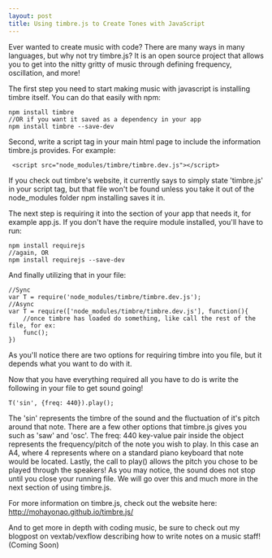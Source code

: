 ```yaml
---
layout: post
title: Using timbre.js to Create Tones with JavaScript
---
```

Ever wanted to create music with code? There are many ways in many languages, but why not try timbre.js? It is an open source project that allows you to get into the nitty gritty of music through defining frequency, oscillation, and more!

The first step you need to start making music with javascript is 
installing timbre itself. You can do that easily with npm:

    npm install timbre 
    //OR if you want it saved as a dependency in your app
    npm install timbre --save-dev

  Second, write a script tag in your main html page to include the information
timbre.js provides. For example:

     <script src="node_modules/timbre/timbre.dev.js"></script>

  If you check out timbre's website, it currently says to simply state 'timbre.js'
in your script tag, but that file won't be found unless you take it out of the node_modules
folder npm installing saves it in.
    
  The next step is requiring it into the section of your app that needs it, for example
app.js. If you don't have the require module installed, you'll have to run:

    npm install requirejs
    //again, OR
    npm install requirejs --save-dev

  And finally utilizing that in your file:

    //Sync
    var T = require('node_modules/timbre/timbre.dev.js');
    //Async   
    var T = require(['node_modules/timbre/timbre.dev.js'], function(){
        //once timbre has loaded do something, like call the rest of the file, for ex:
        func();
    }) 

  As you'll notice there are two options for requiring timbre into you file, but it depends what you want
to do with it. 
    
  Now that you have everything required all you have to do is write the following in your file to get
sound going!

    T('sin', {freq: 440}).play();

  The 'sin' represents the timbre of the sound and the fluctuation of it's pitch around that note. There
are a few other options that timbre.js gives you such as 'saw' and 'osc'.
  The freq: 440 key-value pair inside the object represents the frequency/pitch of the note you wish to
play. In this case an A4, where 4 represents where on a standard piano keyboard that note would be located.
  Lastly, the call to play() allows the pitch you chose to be played through the speakers! As you may
notice, the sound does not stop until you close your running file. We will go over this and much more in the next section of using timbre.js.

For more information on timbre.js, check out the website here: <http://mohayonao.github.io/timbre.js/>

And to get more in depth with coding music, be sure to check out my blogpost on vextab/vexflow describing how to write notes on a music staff! (Coming Soon)

